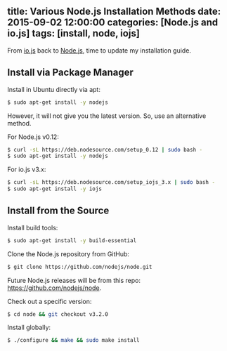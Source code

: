 title: Various Node.js Installation Methods
date: 2015-09-02 12:00:00
categories: [Node.js and io.js]
tags: [install, node, iojs]
---

From [io.js] back to [Node.js], time to update my installation guide.


## Install via Package Manager

Install in Ubuntu directly via apt:

```sh
$ sudo apt-get install -y nodejs
```

However, it will not give you the latest version. So, use an alternative method.

For Node.js v0.12:

```sh
$ curl -sL https://deb.nodesource.com/setup_0.12 | sudo bash -
$ sudo apt-get install -y nodejs
```

For io.js v3.x:

```sh
$ curl -sL https://deb.nodesource.com/setup_iojs_3.x | sudo bash -
$ sudo apt-get install -y iojs
```


## Install from the Source

Install build tools:

```sh
$ sudo apt-get install -y build-essential
```

Clone the Node.js repository from GitHub:

```sh
$ git clone https://github.com/nodejs/node.git

```

Future Node.js releases will be from this repo: <https://github.com/nodejs/node>.

Check out a specific version:

```sh
$ cd node && git checkout v3.2.0
```

Install globally:

```sh
$ ./configure && make && sudo make install
```

[io.js]: https://iojs.org/
[Node.js]: https://nodejs.org/

